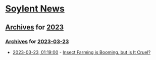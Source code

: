 # [Soylent News](../../../README.md)

## [Archives](../../index.md) for [2023](../index.md)

### [Archives](../../index.md) for [2023-03-23](index.md)

* [2023-03-23, 01:19:00](https://soylentnews.org/article.pl?sid=23/03/22/1234227&from=rss) - [Insect Farming is Booming, but is It Cruel?](https://soylentnews.org/article.pl?sid=23/03/22/1234227&from=rss)
